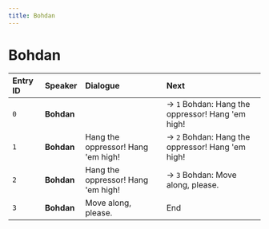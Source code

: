 ```yaml
---
title: Bohdan
---
```


# Bohdan


| Entry ID | Speaker | Dialogue | Next |
| :------- | :------ | :------- | :------------ |
| `0` | **Bohdan** |  | → `1` Bohdan: Hang the oppressor\! Hang 'em high\! |
| `1` | **Bohdan** | Hang the oppressor\! Hang 'em high\! | → `2` Bohdan: Hang the oppressor\! Hang 'em high\! |
| `2` | **Bohdan** | Hang the oppressor\! Hang 'em high\! | → `3` Bohdan: Move along, please\. |
| `3` | **Bohdan** | Move along, please\. | End |
